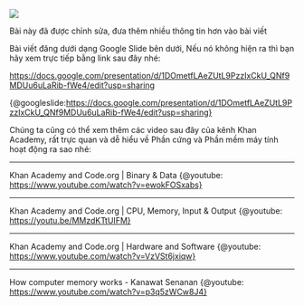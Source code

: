 ![](https://images.viblo.asia/7d692848-3b46-47a9-84b8-a4e3d99f663e.jpg)

Bài này đã được chỉnh sửa, đưa thêm nhiều thông tin hơn vào bài viết

Bài viết đăng dưới dạng Google Slide bên dưới, Nếu nó không hiện ra thì bạn hãy xem trực tiếp bằng link sau đây nhé: 

https://docs.google.com/presentation/d/1DOmetfLAeZUtL9PzzIxCkU_QNf9MDUu6uLaRib-fWe4/edit?usp=sharing

{@googleslide:https://docs.google.com/presentation/d/1DOmetfLAeZUtL9PzzIxCkU_QNf9MDUu6uLaRib-fWe4/edit?usp=sharing}

Chúng ta cũng có thể xem thêm các video sau đây của kênh Khan Academy, rất trực quan và dễ hiểu về Phần cứng và Phần mềm máy tính hoạt động ra sao nhé:


-----
Khan Academy and Code.org | Binary & Data
{@youtube: https://www.youtube.com/watch?v=ewokFOSxabs}


-----
Khan Academy and Code.org | CPU, Memory, Input & Output
{@youtube: https://youtu.be/MMzdKTtUIFM}


-----
Khan Academy and Code.org | Hardware and Software
{@youtube: https://www.youtube.com/watch?v=VzVSt6jxiqw}


-----
How computer memory works - Kanawat Senanan
{@youtube: https://www.youtube.com/watch?v=p3q5zWCw8J4}